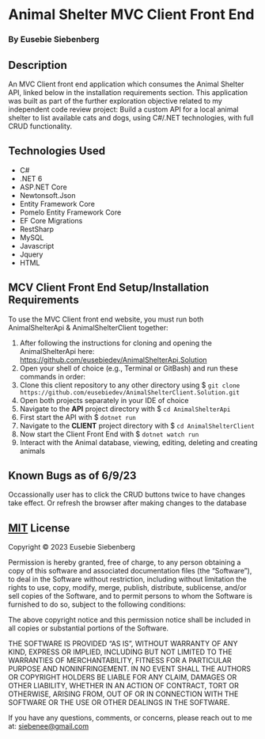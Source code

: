 # Animal Shelter MVC Client Front End

### By Eusebie Siebenberg

## Description

An MVC Client front end application which consumes the Animal Shelter API, linked below in the installation requirements section. This application was built as part of the further exploration objective related to my independent code review project: Build a custom API for a local animal shelter to list available cats and dogs, using C#/.NET technologies, with full CRUD functionality.

## Technologies Used

* C#
* .NET 6
* ASP.NET Core
* Newtonsoft.Json
* Entity Framework Core
* Pomelo Entity Framework Core
* EF Core Migrations
* RestSharp
* MySQL
* Javascript
* Jquery
* HTML

## MCV Client Front End Setup/Installation Requirements

To use the MVC Client front end website, you must run both AnimalShelterApi & AnimalShelterClient together:

1. After following the instructions for cloning and opening the AnimalShelterApi here:
https://github.com/eusebiedev/AnimalShelterApi.Solution
2. Open your shell of choice (e.g., Terminal or GitBash) and run these commands in order:
3. Clone this client repository to any other directory using $ `git clone https://github.com/eusebiedev/AnimalShelterClient.Solution.git`
4. Open both projects separately in your IDE of choice
5. Navigate to the **API** project directory with $ `cd AnimalShelterApi`
5. First start the API with $ `dotnet run`
6. Navigate to the **CLIENT** project directory with $ `cd AnimalShelterClient`
7. Now start the Client Front End with $ `dotnet watch run`
8. Interact with the Animal database, viewing, editing, deleting and creating animals

## Known Bugs as of 6/9/23

Occassionally user has to click the CRUD buttons twice to have changes take effect. Or refresh the browser after making changes to the database

## [MIT](https://opensource.org/license/mit/) License 

Copyright © 2023 Eusebie Siebenberg

Permission is hereby granted, free of charge, to any person obtaining a copy of this software and associated documentation files (the “Software”), to deal in the Software without restriction, including without limitation the rights to use, copy, modify, merge, publish, distribute, sublicense, and/or sell copies of the Software, and to permit persons to whom the Software is furnished to do so, subject to the following conditions:

The above copyright notice and this permission notice shall be included in all copies or substantial portions of the Software.

THE SOFTWARE IS PROVIDED “AS IS”, WITHOUT WARRANTY OF ANY KIND, EXPRESS OR IMPLIED, INCLUDING BUT NOT LIMITED TO THE WARRANTIES OF MERCHANTABILITY, FITNESS FOR A PARTICULAR PURPOSE AND NONINFRINGEMENT. IN NO EVENT SHALL THE AUTHORS OR COPYRIGHT HOLDERS BE LIABLE FOR ANY CLAIM, DAMAGES OR OTHER LIABILITY, WHETHER IN AN ACTION OF CONTRACT, TORT OR OTHERWISE, ARISING FROM, OUT OF OR IN CONNECTION WITH THE SOFTWARE OR THE USE OR OTHER DEALINGS IN THE SOFTWARE.

If you have any questions, comments, or concerns, please reach out to me at: siebenee@gmail.com

